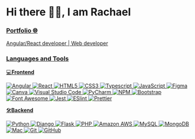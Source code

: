 # Hi there 👋🏻, I am Rachael
### <a href="https://rachaeltay.github.io/" target="_blank">Portfolio 🌐
Angular/React developer | Web developer


### Languages and Tools

💻**Frontend**

![Angular](https://img.shields.io/badge/-Angular-000000?style=flat&logo=angular&logoColor=ffffff&labelColor=ff0000)
![React](https://img.shields.io/badge/-React-000000?style=flat&logo=react)
![HTML5](https://img.shields.io/badge/-HTML5-000000?style=flat&logo=html5&logoColor=ffffff&labelColor=E34F26)
![CSS3](https://img.shields.io/badge/-CSS3-000000?style=flat&logo=css3&logoColor=ffffff&labelColor=1572B6) 
![Typescript](https://img.shields.io/badge/-Typescript-000000?style=flat&logo=typescript&logoColor=ffffff&labelColor=1572B6)
![JavaScript](https://img.shields.io/badge/-JavaScript-000000?style=flat&logo=javascript)
![Figma](https://img.shields.io/badge/-Figma-000000?style=flat&logo=figma&logoColor=ffffff&labelColor=4B32C3)
![Canva](https://img.shields.io/badge/-Canva-000000?style=flat&logo=Canva&logoColor=ffffff&labelColor=6ce8fc)
![Visual Studio Code](https://img.shields.io/badge/-VSCode-000000?style=flat&logo=visual-studio-code&labelColor=007ACC)
![PyCharm](https://img.shields.io/badge/-PyCharm-000000?style=flat&logo=PyCharm&logoColor=000000&labelColor=ffffff)
![NPM](https://img.shields.io/badge/-npm-000000?style=flat&logo=npm&labelColor=ffffff)
![Bootstrap](https://img.shields.io/badge/-Bootstrap-000000?style=flat&logo=bootstrap&logoColor=ffffff&labelColor=563D7C)
![Font Awesome](https://img.shields.io/badge/-font%20awesome-000000?style=flat&logo=font-awesome&logoColor=339AF0&labelColor=ffffff)
![Jest](https://img.shields.io/badge/-Jest-000000?style=flat&logo=Jest&logoColor=C21325&labelColor=ffffff)
![ESlint](https://img.shields.io/badge/-ESlint-000000?style=flat&logo=ESlint&labelColor=4B32C3)
![Prettier](https://img.shields.io/badge/-Prettier-000000?style=flat&logo=prettier)

🛠️**Backend**

![Python](https://img.shields.io/badge/-Python-000000?style=flat&logo=python&logoColor=ffffff&labelColor=1572B6)
![Django](https://img.shields.io/badge/-Django-000000?style=flat&logo=django&labelColor=008000&logoColor=ffffff)
![Flask](https://img.shields.io/badge/-Flask-000000?style=flat&logo=flask&logoColor=000000&labelColor=ffffff)
![PHP](https://img.shields.io/badge/-PHP-000000?style=flat&logo=php&logoColor=ffffff&labelColor=563D7C)
![Amazon AWS](https://img.shields.io/badge/-Amazon%20AWS-000000?style=flat&logo=amazon-aws&logoColor=ffffff&labelColor=E34F26)
![MySQL](https://img.shields.io/badge/-MySQL-000000?style=flat&logo=mysql&labelColor=ffffff)
![MongoDB](https://img.shields.io/badge/-MongoDB-000000?style=flat&logo=mongodb&labelColor=ffffff)
![Mac](https://img.shields.io/badge/-Mac-000000?style=flat&logo=apple&logoColor=000000&labelColor=ffffff)
![Git](https://img.shields.io/badge/-Git-000000?style=flat&logo=git&logoColor=F05032&labelColor=ffffff)
![GitHub](https://img.shields.io/badge/-GitHub-000000?style=flat&logo=github&logoColor=000000&labelColor=ffffff)


<!--
**rachaeltay/rachaeltay** is a ✨ _special_ ✨ repository because its `README.md` (this file) appears on your GitHub profile.

Here are some ideas to get you started:

- 🔭 I’m currently working on ...
- 🌱 I’m currently learning ...
- 👯 I’m looking to collaborate on ...
- 🤔 I’m looking for help with ...
- 💬 Ask me about ...
- 📫 How to reach me: ...
- 😄 Pronouns: ...
- ⚡ Fun fact: ...
-->
